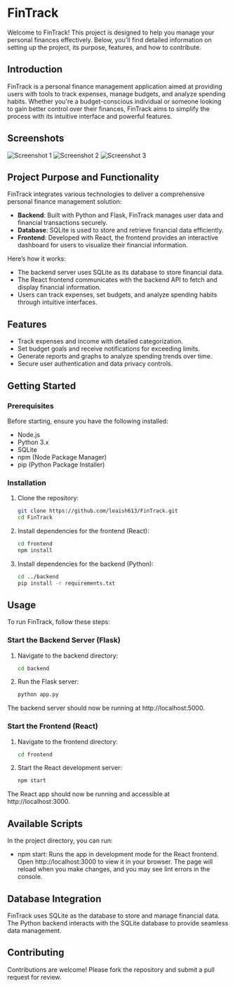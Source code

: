 # FinTrack

Welcome to FinTrack! This project is designed to help you manage your personal finances effectively. Below, you'll find detailed information on setting up the project, its purpose, features, and how to contribute.

## Introduction

FinTrack is a personal finance management application aimed at providing users with tools to track expenses, manage budgets, and analyze spending habits. Whether you're a budget-conscious individual or someone looking to gain better control over their finances, FinTrack aims to simplify the process with its intuitive interface and powerful features.

## Screenshots

![Screenshot 1](https://github.com/leaish613/FinTrack/assets/screenshot1.png)
![Screenshot 2](https://github.com/leaish613/FinTrack/assets/screenshot2.png)
![Screenshot 3](https://github.com/leaish613/FinTrack/assets/screenshot3.png)

## Project Purpose and Functionality

FinTrack integrates various technologies to deliver a comprehensive personal finance management solution:

- **Backend**: Built with Python and Flask, FinTrack manages user data and financial transactions securely.
- **Database**: SQLite is used to store and retrieve financial data efficiently.
- **Frontend**: Developed with React, the frontend provides an interactive dashboard for users to visualize their financial information.

Here’s how it works:
- The backend server uses SQLite as its database to store financial data.
- The React frontend communicates with the backend API to fetch and display financial information.
- Users can track expenses, set budgets, and analyze spending habits through intuitive interfaces.

## Features

- Track expenses and income with detailed categorization.
- Set budget goals and receive notifications for exceeding limits.
- Generate reports and graphs to analyze spending trends over time.
- Secure user authentication and data privacy controls.

## Getting Started

### Prerequisites

Before starting, ensure you have the following installed:

- Node.js
- Python 3.x
- SQLite
- npm (Node Package Manager)
- pip (Python Package Installer)

### Installation

1. Clone the repository:

   ```bash
   git clone https://github.com/leaish613/FinTrack.git
   cd FinTrack

2. Install dependencies for the frontend (React):

    ```bash 
    cd frontend 
    npm install
    
3. Install dependencies for the backend (Python):

    ```bash 
    cd ../backend 
    pip install -r requirements.txt

## Usage
To run FinTrack, follow these steps:

### Start the Backend Server (Flask)

1. Navigate to the backend directory:

    ```bash
    cd backend

2. Run the Flask server:

    ```bash     
    python app.py

The backend server should now be running at http://localhost:5000.

### Start the Frontend (React)
1. Navigate to the frontend directory:

    ```bash 
    cd frontend 

2. Start the React development server:

    ```bash 
    npm start

The React app should now be running and accessible at http://localhost:3000.

## Available Scripts
In the project directory, you can run:

- npm start: Runs the app in development mode for the React frontend. Open http://localhost:3000 to view it in your browser. The page will reload when you make changes, and you may see lint errors in the console.

## Database Integration
FinTrack uses SQLite as the database to store and manage financial data. The Python backend interacts with the SQLite database to provide seamless data management.

## Contributing
Contributions are welcome! Please fork the repository and submit a pull request for review.
